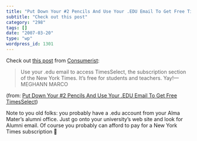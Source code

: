 ```yaml
---
title: "Put Down Your #2 Pencils And Use Your .EDU Email To Get Free TimesSelect"
subtitle: "Check out this post"
category: "298"
tags: []
date: "2007-03-20"
type: "wp"
wordpress_id: 1301
---
```

Check out [this post](http://consumerist.com/consumer/free-stuff/put-down-your-2-pencils-and-use-your-edu-email-to-get-free-timesselect-245560.php) from [Consumerist](http://www.consumerist.com):
> Use your .edu email to access TimesSelect, the subscription section of the New York Times. It’s free for students and teachers. Yay!—MEGHANN MARCO

 (from: [Put Down Your #2 Pencils And Use Your .EDU Email To Get Free TimesSelect](http://consumerist.com/consumer/free-stuff/put-down-your-2-pencils-and-use-your-edu-email-to-get-free-timesselect-245560.php)) 

 Note to you old folks: you probably have a .edu account from your Alma Mater’s alumni office. Just go onto your university’s web site and look for Alumni email. Of course you probably can afford to pay for a New York Times subscription 🙂